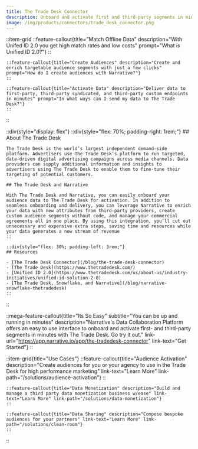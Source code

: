 ```yaml
---
title: The Trade Desk Connector
description: Onboard and activate first and third-party segments in minutes with The Trade Desk and Narrative.
image: /img/products/connectors/trade_desk_connector.png
---
```


::item-grid
    ::feature-callout{title="Match Offline Data" description="With Unifed ID 2.0 you get high match rates and low costs" prompt="What is Unified ID 2.0?"}
    ::

    ::feature-callout{title="Create Audiences" description="Create and enrich targetable audience segments with just a few clicks" prompt="How do I create audiences with Narrative?"}
    ::

    ::feature-callout{title="Activate Data" description="Deliver data to first-party, third-party syndicated, and third-party custom endpoints in minutes" prompt="In what ways can I send my data to The Trade Desk?"}
    ::
::

::div{style="display: flex"}
    ::div{style="flex: 70%; padding-right: 1rem;"}
    ## About The Trade Desk

    The Trade Desk is the world’s largest independent demand-side platform. Advertisers use The Trade Desk’s platform to run targeted, data-driven digital advertising campaigns across media channels. Data providers can supply additional information and insights to advertisers using The Trade Desk to enable them to fine-tune their targeting of potential customers.

    ## The Trade Desk and Narrative

    With The Trade Desk and Narrative, you can easily onboard your audience data to The Trade Desk for activation. In addition to seamless onboarding and delivery, you can leverage Narrative to enrich your data with new attributes from third-party providers, create custom audience segments without code, and manage your commercial agreements all in one place. By using this integration, you’ll cut out unnecessary and expensive extra steps, saving time and resources while your data generates a new stream of revenue
    ::

    ::div{style="flex: 30%; padding-left: 3rem;"}
    ## Resources

    - [The Trade Desk Connector](/blog/the-trade-desk-connector)
    - [The Trade Desk](https://www.thetradedesk.com/)
    - [Unified ID 2.0](https://www.thetradedesk.com/us/about-us/industry-initiatives/unified-id-solution-2-0)
    - [The Trade Desk, Snowflake, and Narrative](/blog/narrative-snowflake-thetradedesk)
    ::
::

::mega-feature-callout{title="Its So Easy" subtitle="You can be up and running in minutes" description="Narrative's Data Collaboration Platform offers an easy to use interface to onboard and activate first- and third-party segments in minutes with The Trade Desk.  Go try it out." link-url="https://app.narrative.io/app/the-tradedesk-connector" link-text="Get Started"}
::

::item-grid{title="Use Cases"}
    ::feature-callout{title="Audience Activation" description="Create audiences for you or your agency to use in the Trade Desk for high performance marketing" link-text="Learn More" link-path="/solutions/audience-activation"}
    ::

    ::feature-callout{title="Data Monetization" description="Build and manage a third party data monetization business w/ease" link-text="Learn More" link-path="/solutions/data-monetization"}
    ::

    ::feature-callout{title="Data Sharing" description="Compose bespoke audiences for your partners" link-text="Learn More" link-path="/solutions/clean-room"}
    ::
::

